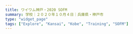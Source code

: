 ```yaml
---
title: ワイワム神戸・2020 SOFM
summary: 学校｜２０２０年１０月４日｜兵庫県・神戸市
type: "widget_page"
tags: ["Explore", "Kansai", "Kobe", "Training", "SOFM"]
---
```

